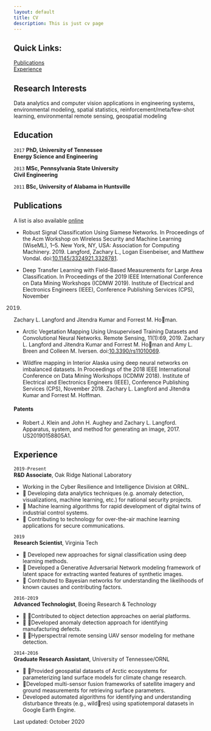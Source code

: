 ```yaml
---
layout: default
title: CV
description: This is just cv page
---
```


## Quick Links: <br>
[Publications](#pubs) <br>
[Experience](#exp)


## Research Interests

Data analytics and computer vision applications in engineering systems, environmental modeling, spatial statistics, reinforcement/meta/few-shot learning, environmental remote sensing, geospatial modeling


## Education

`2017`
__PhD, University of Tennessee <br> Energy Science and Engineering__

`2013`
__MSc, Pennsylvania State University <br> Civil Engineering__

`2011`
__BSc, University of Alabama in Huntsville__


## <a name="pubs"></a>Publications


A list is also available [online](https://scholar.google.co.uk/citations?hl=en&user=8XedxuAAAAAJ&view_op=list_works&sortby=pubdate)

- Robust Signal Classification Using Siamese Networks. In Proceedings of the Acm Workshop on Wireless Security and Machine Learning (WiseML), 1–5. New York, NY, USA: Association for Computing Machinery. 2019. Langford, Zachary L., Logan Eisenbeiser, and Matthew Vondal. doi:[10.1145/3324921.3328781](https://doi.org/10.1145/3324921.3328781).


- Deep Transfer Learning with Field-Based Measurements for Large Area Classification.
In Proceedings of the 2019 IEEE International Conference on Data Mining Workshops (ICDMW 2019). Institute of Electrical and Electronics Engineers (IEEE), Conference Publishing Services (CPS), November
2019.
Zachary L. Langford and Jitendra Kumar and Forrest M. Homan.

- Arctic Vegetation Mapping Using Unsupervised Training Datasets and Convolutional Neural
Networks.
Remote Sensing, 11(1):69, 2019.
Zachary L. Langford and Jitendra Kumar and Forrest M. Homan and Amy L. Breen and Colleen M. Iversen. doi:[10.3390/rs11010069](https://doi.org/10.3390/rs11010069).


- Wildfire mapping in Interior Alaska using deep neural networks on imbalanced datasets.
In Proceedings of the 2018 IEEE International Conference on Data Mining Workshops (ICDMW 2018). Institute of Electrical and Electronics Engineers (IEEE), Conference Publishing Services (CPS), November 2018. Zachary L. Langford and Jitendra Kumar and Forrest M. Hoffman.

#### <a name="pats"></a>Patents

- Robert J. Klein and John H. Aughey and Zachary L. Langford.
Apparatus, system, and method for generating an image, 2017.
US20190158805A1.

## <a name="exp"></a>Experience

`2019-Present` <br>
__R&D Associate__, Oak Ridge National Laboratory

- Working in the Cyber Resilience and Intelligence Division at ORNL.
-  Developing data analytics techniques (e.g. anomaly detection, visualizations, machine learning, etc.) for national security projects.
-  Machine learning algorithms for rapid development of digital twins of industrial control systems.
-  Contributing to technology for over-the-air machine learning applications for secure communications.

`2019`  <br>
__Research Scientist__, Virginia Tech

-  Developed new approaches for signal classification using deep learning methods.
-  Developed a Generative Adversarial Network modeling framework of latent space for extracting wanted features of synthetic
images.
-  Contributed to Bayesian networks for understanding the likelihoods of known causes and contributing factors.

`2016-2019`  <br>
__Advanced Technologist__, Boeing Research & Technology

-  Contributed to object detection approaches on aerial platforms.
-  Developed anomaly detection approach for identifying manufacturing defects.
-  Hyperspectral remote sensing UAV sensor modeling for methane detection.

`2014-2016`  <br>
__Graduate Research Assistant__, University of Tennessee/ORNL

-  Provided geospatial datasets of Arctic ecosystems for parameterizing land surface models for climate change research.
- Developed multi-sensor fusion frameworks of satellite imagery and ground measurements for retrieving surface parameters.
- Developed automated algorithms for identifying and understanding disturbance threats (e.g., wildres) using spatiotemporal datasets in Google Earth Engine.

Last updated: October 2020

